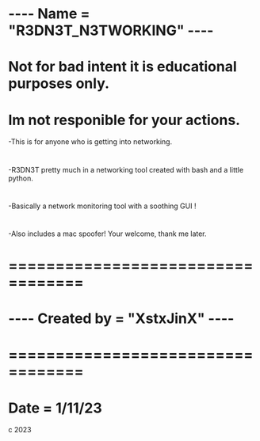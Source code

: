 # ---- Name = "R3DN3T_N3TWORKING" ----
# Not for bad intent it is educational purposes only.
# Im not responible for your actions.
-This is for anyone who is getting into networking.
#
-R3DN3T pretty much in a networking tool created with bash and a little python.
#
-Basically a network monitoring tool with a soothing GUI !
#
-Also includes a mac spoofer! Your welcome, thank me later.

# ==================================
# ----  Created by = "XstxJinX"  ----
# ==================================
# Date =  1/11/23
c 2023
